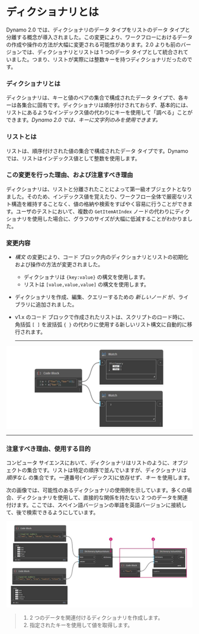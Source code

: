 # ディクショナリとは

Dynamo 2.0 では、ディクショナリのデータ タイプをリストのデータ タイプと分離する概念が導入されました。この変更により、ワークフローにおけるデータの作成や操作の方法が大幅に変更される可能性があります。2.0 よりも前のバージョンでは、ディクショナリとリストは 1 つのデータ タイプとして統合されていました。つまり、リストが実際には整数キーを持つディクショナリだったのです。

### **ディクショナリとは**

ディクショナリは、キーと値のペアの集合で構成されたデータ タイプで、各キーは各集合に固有です。ディクショナリは順序付けされておらず、基本的には、リストにあるようなインデックス値の代わりにキーを使用して「調べる」ことができます。_Dynamo 2.0 では、キーに文字列のみを使用できます。_

### **リストとは**

リストは、順序付けされた値の集合で構成されたデータ タイプです。Dynamo では、リストはインデックス値として整数を使用します。

### **この変更を行った理由、および注意すべき理由**

ディクショナリは、リストと分離されたことによって第一級オブジェクトとなりました。そのため、インデックス値を覚えたり、ワークフロー全体で厳密なリスト構造を維持することなく、値の格納や検索をすばやく容易に行うことができます。ユーザのテストにおいて、複数の `GetItemAtIndex` ノードの代わりにディクショナリを使用した場合に、グラフのサイズが大幅に低減することがわかりました。

### **変更内容**

* _構文_ の変更により、コード ブロック内のディクショナリとリストの初期化および操作の方法が変更されました。
  * ディクショナリは `{key:value}` の構文を使用します。
  * リストは `[value,value,value]` の構文を使用します。
* ディクショナリを作成、編集、クエリーするための _新しいノード_ が、ライブラリに追加されました。
*   v1.x のコード ブロックで作成されたリストは、スクリプトのロード時に、角括弧 `[ ]` を波括弧 `{ }` の代わりに使用する新しいリスト構文に自動的に移行されます。

    ***

![](<../images/5-5/1/what is a dictionary - what are the changes (1) (4).jpg>)

***

### **注意すべき理由、使用する目的**

コンピュータ サイエンスにおいて、ディクショナリはリストのように、オブジェクトの集合です。リストは特定の順序で並んでいますが、ディクショナリは _順序なし_ の集合です。一連番号(インデックス)に依存せず、_キー_ を使用します。

次の画像では、可能性のあるディクショナリの使用例を示しています。多くの場合、ディクショナリを使用して、直接的な関係を持たない 2 つのデータを関連付けます。ここでは、スペイン語バージョンの単語を英語バージョンに接続して、後で検索できるようにしています。

![](../images/5-5/1/whatisadictionary-whatwouldyouusethesefor.jpg)

> 1. 2 つのデータを関連付けるディクショナリを作成します。
> 2. 指定されたキーを使用して値を取得します。
